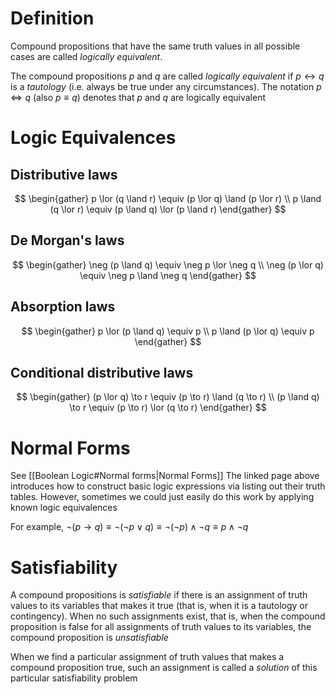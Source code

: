 # Definition
Compound propositions that have the same truth values in all possible cases are called *logically equivalent*.

The compound propositions $p$ and $q$ are called *logically equivalent* if $p \leftrightarrow q$ is a *tautology* (i.e. always be true under any circumstances). The notation $p \iff q$ (also $p \equiv q$) denotes that $p$ and $q$ are logically equivalent
# Logic Equivalences
## Distributive laws
$$
\begin{gather}
p \lor (q \land r) \equiv (p \lor q) \land (p \lor r) \\
p \land (q \lor r) \equiv (p \land q) \lor (p \land r)
\end{gather}
$$
## De Morgan's laws
$$
\begin{gather}
\neg (p \land q) \equiv \neg p \lor \neg q \\
\neg (p \lor q) \equiv \neg p \land \neg q
\end{gather}
$$
## Absorption laws
$$
\begin{gather}
p \lor (p \land q) \equiv p \\
p \land (p \lor q) \equiv p
\end{gather}
$$
## Conditional distributive laws
$$
\begin{gather}
(p \lor q) \to r \equiv (p \to r) \land (q \to r) \\
(p \land q) \to r \equiv (p \to r) \lor (q \to r)
\end{gather}
$$
# Normal Forms 
See [[Boolean Logic#Normal forms|Normal Forms]]
The linked page above introduces how to construct basic logic expressions via listing out their truth tables. However, sometimes we could just easily do this work by applying known logic equivalences

For example, $\neg(p \to q) \equiv \neg(\neg p \lor q) \equiv \neg(\neg p) \land \neg q \equiv p \land \neg q$

# Satisfiability
A compound propositions is *satisfiable* if there is an assignment of truth values to its variables that makes it true (that is, when it is a tautology or contingency). When no such assignments exist, that is, when the compound proposition is false for all assignments of truth values to its variables, the compound proposition is *unsatisfiable*

When we find a particular assignment of truth values that makes a compound proposition true, such an assignment is called a *solution* of this particular satisfiability problem



